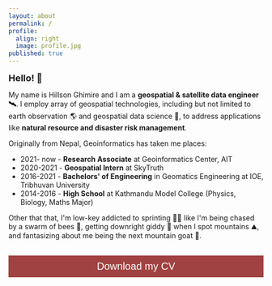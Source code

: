 ```yaml
---
layout: about
permalink: /
profile:
  align: right
  image: profile.jpg
published: true
---
```


<!-- <link rel="stylesheet" href="https://cdnjs.cloudflare.com/ajax/libs/font-awesome/6.5.1/css/all.min.css"> -->
<style>
    /* body {
        overflow: hidden;
    } */

  .d_btn {
    background-color: #a14242;
    border: none;
    color: white;
    padding: 10px 30px;
    cursor: pointer;
    font-size: 20px;
    width: 100%;
  }

  .shake {
  animation: shake 2s linear;
  animation-delay: 3s;
  }

  @keyframes shake {
    0%, 100% {transform: translateX(0);}
    10%, 30%, 50%, 70%, 90% {transform: translateX(-4px);}
    20%, 40%, 60%, 80% {transform: translateX(3px);}
  }
</style>


<div class="shake" style="font-size:18px; margin-top:15px">
<b>Hello! 👋 </b>
</div>

My name is Hillson Ghimire and I am a **geospatial & satellite data engineer 🛰️**. I employ array of geospatial technologies, including but not limited to earth observation 🌎 and geospatial data science 🐉, to address applications like **natural resource and disaster risk management**.

Originally from Nepal, Geoinformatics has taken me places:
- 2021- now - **Research Associate** at Geoinformatics Center, AIT
- 2020-2021 - **Geospatial Intern** at SkyTruth
- 2016-2021  - **Bachelors' of Engineering** in Geomatics Engineering at IOE, Tribhuvan University
- 2014-2016  - **High School** at Kathmandu Model College (Physics, Biology, Maths Major)

Other that that, I'm low-key addicted to sprinting 🏃‍♂️ like I'm being chased by a swarm of bees 🐝, getting downright giddy 💫 when I spot mountains ⛰️, and fantasizing about me being the next mountain goat 🐐. 
<br>
<br>

<a href="/assets/Curriculum_Vitae.pdf" style="color: white;">
  <button class="d_btn">
    <i class="fa fa-download"></i>
    Download my CV
    </button>
</a>


<!-- <div style="max-width:800px;margin:5px auto 10px auto;font-size:15px;text-align:center;">
  <div style="position:relative;padding: 0 0 67% 0;height:0;overflow:hidden; ">
      <iframe style="position:absolute;top:0;left:0;width:100%;height:100%;" src="//www.fla-shop.com/visited-countries/embed/?st=AT%2CCZ%2CDE%2CHU%2CIN%2CLA%2CNP%2CQA%2CSA%2CSK%2CTH&vc=1ca032&uc=b3c3ca&hc=40bfa6&bc=ffffff" frameborder="0" scrolling="no">
      </iframe>
  </div>Footprints 👣
</div> -->